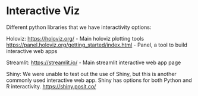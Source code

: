 # Interactive Viz

Different python libraries that we have interactivity options:

Holoviz:
https://holoviz.org/ - Main holoviz plotting tools
https://panel.holoviz.org/getting_started/index.html - Panel, a tool to build interactive web apps

Streamlit:
https://streamlit.io/ - Main streamlit interactive web app page

Shiny:
We were unable to test out the use of Shiny, but this is another commonly used interactive web app.
Shiny has options for both Python and R interactivity.
https://shiny.posit.co/
